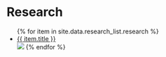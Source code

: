# Research

<ul>
   {% for item in site.data.research_list.research %}
      <li><a href="{{ item.url }}">{{ item.title }}</a></li>
      <img src="{{item.frame}}">
   {% endfor %}
</ul>

